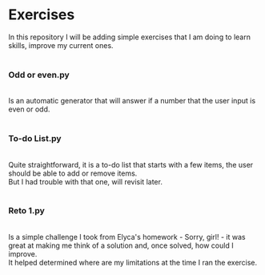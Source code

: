 # Exercises
In this repository I will be adding simple exercises that I am doing to learn skills, improve my current ones.
<br><br>

### Odd or even.py

<br>
Is an automatic generator that will answer if a number that the user input is even or odd.<br><br>

### To-do List.py

<br>
Quite straightforward, it is a to-do list that starts with a few items, the user should be able to add or remove items. <br>
But I had trouble with that one, will revisit later.<br><br>

### Reto 1.py

<br>
Is a simple challenge I took from Elyca's homework - Sorry, girl! - it was great at making me think of a solution and, once solved, how could I improve. <br>
It helped determined where are my limitations at the time I ran the exercise.<br><br>
